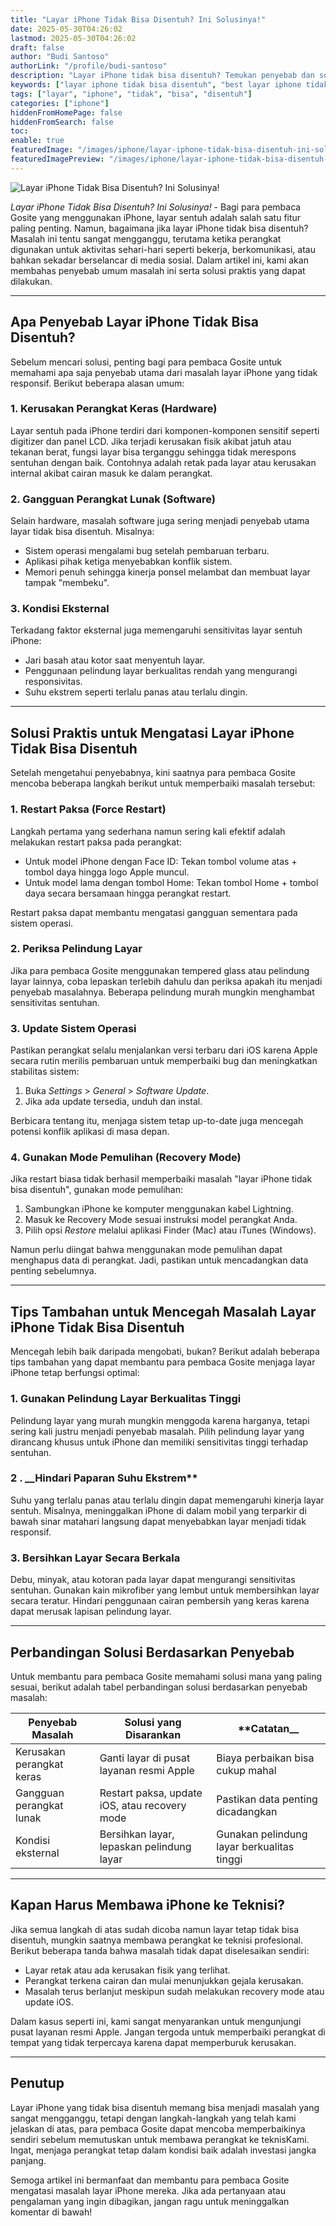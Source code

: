 ```yaml
---
title: "Layar iPhone Tidak Bisa Disentuh? Ini Solusinya!"
date: 2025-05-30T04:26:02
lastmod: 2025-05-30T04:26:02
draft: false
author: "Budi Santoso"
authorLink: "/profile/budi-santoso"
description: "Layar iPhone tidak bisa disentuh? Temukan penyebab dan solusi praktis untuk mengatasi masalah ini dengan panduan lengkap kami. Klik untuk info lebih lanjut!"
keywords: ["layar iphone tidak bisa disentuh", "best layar iphone tidak bisa disentuh", "layar iphone tidak bisa disentuh guide"]
tags: ["layar", "iphone", "tidak", "bisa", "disentuh"]
categories: ["iphone"]
hiddenFromHomePage: false
hiddenFromSearch: false
toc:
enable: true
featuredImage: "/images/iphone/layar-iphone-tidak-bisa-disentuh-ini-solusinya!.jpg"
featuredImagePreview: "/images/iphone/layar-iphone-tidak-bisa-disentuh-ini-solusinya!.jpg"
---
```


![Layar iPhone Tidak Bisa Disentuh? Ini Solusinya!](/images/iphone/layar-iphone-tidak-bisa-disentuh-ini-solusinya!.jpg)


*Layar iPhone Tidak Bisa Disentuh? Ini Solusin​ya!* - Bagi para pembaca Gosite yang menggunakan iPhone, layar sentuh adalah salah satu fitur paling penting. Namun, bagaimana jika layar iPhone tidak bisa disentuh? Masalah ini tentu sangat mengganggu, terutama ketika perangkat digunakan untuk aktivitas sehari-hari seperti bekerja, berkomunikasi, atau bahkan sekadar berselancar di media sosial. Dalam artikel ini, kami akan membahas penyebab umum masalah ini serta solusi praktis yang dapat dilakukan.  

---

## Apa Penyebab Layar iPhone Tidak Bisa Disentuh?

Sebelum mencari solusi, penting bagi para pembaca Gosite untuk memahami apa saja penyebab utama dari masalah layar iPhone yang tidak responsif. Berikut beberapa alasan umum:  

### 1. **Kerusakan Perangkat Keras (Hardware)**  
Layar sentuh pada iPhone terdiri dari komponen-komponen sensitif seperti digitizer dan panel LCD. Jika terjadi kerusakan fisik akibat jatuh atau tekanan berat, fungsi layar bisa terganggu sehingga tidak merespons sentuhan dengan baik. Contohnya adalah retak pada layar atau kerusakan internal akibat cairan masuk ke dalam perangkat.  

### 2. **Gangguan Perangkat Lunak (Software)**  
Selain hardware, masalah software juga sering menjadi penyebab utama layar tidak bisa disentuh.  Misalnya:  
- Sistem operasi mengalami bug setelah pembaruan terbaru.  
- Aplikasi pihak ketiga menyebabkan konflik sistem.  
- Memori penuh sehingga kinerja ponsel melambat dan membuat layar tampak "membeku".  

### 3. **Kondisi Eksternal**  
Terkadang faktor eksternal juga memengaruhi sensitivitas layar sentuh iPhone:  
- Jari basah atau kotor saat menyentuh layar.  
- Penggunaan pelindung layar berkualitas rendah yang mengurangi responsivitas.  
- Suhu ekstrem seperti terlalu panas atau terlalu dingin.  

---

## Solusi Praktis untuk Mengatasi Layar iPhone Tidak Bisa Disentuh  

Setelah mengetahui penyebabnya, kini saatnya para pembaca Gosite mencoba beberapa langkah berikut untuk memperbaiki masalah tersebut:  

### 1. **Restart Paksa (Force Restart)**  
Langkah pertama yang sederhana namun sering kali efektif adalah melakukan restart paksa pada perangkat:  
- Untuk model iPhone dengan Face ID: Tekan tombol volume atas + tombol daya hingga logo Apple muncul.   
- Untuk model lama dengan tombol Home: Tekan tombol Home + tombol daya secara bersamaan hingga perangkat restart.  

Restart paksa dapat membantu mengatasi gangguan sementara pada sistem operasi.  

### 2. **Periksa Pelindung Layar**  
Jika para pembaca Gosite menggunakan tempered glass atau pelindung layar lainnya, coba lepaskan terlebih dahulu dan periksa apakah itu menjadi penyebab masalahnya. Beberapa pelindung murah mungkin menghambat sensitivitas sentuhan.  

### 3. **Update Sistem Operasi**  
Pastikan perangkat selalu menjalankan versi terbaru dari iOS karena Apple secara rutin merilis pembaruan untuk memperbaiki bug dan meningkatkan stabilitas sistem:  
1. Buka *Settings* > *General* > *Software Update*.  
2. Jika ada update tersedia, unduh dan instal.  

Berbicara tentang itu, menjaga sistem tetap up-to-date juga mencegah potensi konflik aplikasi di masa depan.  

### 4. **Gunakan Mode Pemulihan (Recovery Mode)**  
Jika restart biasa tidak berhasil memperbaiki masalah "layar iPhone tidak bisa disentuh", gunakan mode pemulihan:  
1. Sambungkan iPhone ke komputer menggunakan kabel Lightning.  
2. Masuk ke Recovery Mode sesuai instruksi model perangkat Anda.  
3. Pilih opsi *Restore* melalui aplikasi Finder (Mac) atau iTunes (Windows).  

Namun perlu diingat bahwa menggunakan mode pemulihan dapat menghapus data di perangkat. Jadi, pastikan untuk mencadangkan data penting sebelum​nya.  

---

## Tips Tambahan untuk Mencegah Masalah Layar iPhone Tidak Bisa Disentuh  

Mencegah lebih baik daripada mengobati, bukan? Berikut adalah beberapa tips tambahan yang dapat membantu para pembaca Gosite menjaga layar iPhone tetap berfungsi optimal:  

### 1. **Gunakan Pelindung Layar Berkualitas Tinggi**  
Pelindung layar yang murah mungkin menggoda karena harganya, tetapi sering kali justru menjadi penyebab masalah. Pilih pelindung layar yang dirancang khusus untuk iPhone dan memiliki sensitivitas tinggi terhadap sentuhan.  

### 2 . __Hindari Paparan Suhu Ekstrem**  
Suhu yang terlalu panas atau terlalu dingin dapat memengaruhi kinerja layar sentuh. Misalnya, meninggalkan iPhone di dalam mobil yang terparkir di bawah sinar matahari langsung dapat menyebabkan layar menjadi tidak responsif.  

### 3. **Bersihkan Layar Secara Berkala**  
Debu, minyak, atau kotoran pada layar dapat mengurangi sensitivitas sentuhan. Gunakan kain mikrofiber yang lembut untuk membersihkan layar secara teratur. Hindari penggunaan cairan pembersih yang keras karena dapat merusak lapisan pelindung layar.  

---

## Perbandingan Solusi Berdasarkan Penyebab  

Untuk membantu para pembaca Gosite memahami solusi mana yang paling sesuai, berikut adalah tabel perbandingan solusi berdasarkan penyebab masalah:  

| **Penyebab Masalah**        | **Solusi yang Disarankan**                       | **Catatan__                                |
|-----------------------------|-------------------------------------------------|-------------------------------------------|
| Kerusakan perangkat keras   | Ganti layar di pusat layanan resmi Apple        | Biaya perbaikan bisa cukup mahal          |
| Gangguan perangkat lunak    | Restart paksa, update iOS, atau recovery mode   | Pastikan data penting dicadangkan         |
| Kondisi eksternal           | Bersihkan layar, lepaskan pelindung layar       | Gunakan pelindung layar berkualitas tinggi|

---

## Kapan Harus Membawa iPhone ke Teknisi?  

Jika semua langkah di atas sudah dicoba namun layar tetap tidak bisa disentuh, mungkin saatnya membawa perangkat ke teknisi profesional. Berikut beberapa tanda bahwa masalah tidak dapat diselesaikan sendiri:  
- Layar retak atau ada kerusakan fisik yang terlihat.  
- Perangkat terkena cairan dan mulai menunjukkan gejala kerusakan.  
- Masalah terus berlanjut meskipun sudah melakukan recovery mode atau update iOS.  

Dalam kasus seperti ini, kami sangat menyarankan untuk mengunjungi pusat layanan resmi Apple. Jangan tergoda untuk memperbaiki perangkat di tempat yang tidak terpercaya karena dapat memperburuk kerusakan.  

---

## Penutup  

Layar iPhone yang tidak bisa disentuh memang bisa menjadi masalah yang sangat mengganggu, tetapi dengan langkah-langkah yang telah kami jelaskan di atas, para pembaca Gosite dapat mencoba memperbaikinya sendiri sebelum memutuskan untuk membawa perangkat ke teknis​Kami. Ingat, menjaga perangkat tetap dalam kondisi baik adalah investasi jangka panjang.  

Semoga artikel ini bermanfaat dan membantu para pembaca Gosite mengatasi masalah layar iPhone mereka. Jika ada pertanyaan atau pengalaman yang ingin dibagikan, jangan ragu untuk meninggalkan komentar di bawah!

